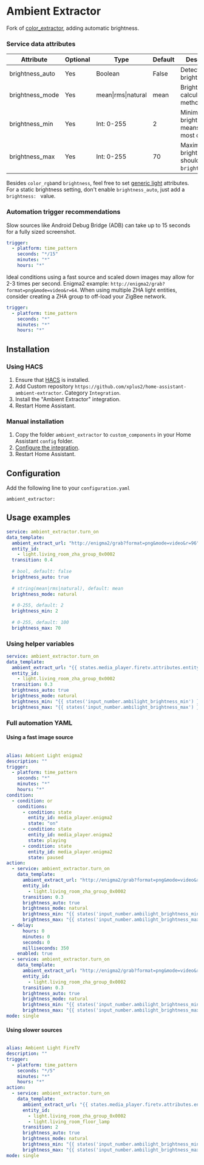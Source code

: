 

# Ambient Extractor

Fork of [color_extractor](https://www.home-assistant.io/integrations/color_extractor/), adding automatic brightness.

### Service data attributes
| Attribute | Optional | Type | Default | Description |
|--|--|--|--|--|
| brightness_auto | Yes | Boolean | False | Detect and set brightness
| brightness_mode | Yes | mean\|rms\|natural | mean | Brightness calculation method
| brightness_min  | Yes | Int: 0-255 | 2 | Minimal brightness. `< 2` means off for most devices.
| brightness_max  | Yes | Int: 0-255 | 70 | Maximal brightness, should be `> brightness_min`.
 
Besides `color_rgb`and `brightness`, feel free to set [generic light](https://www.home-assistant.io/integrations/light/) attributes. For a static brightness setting, don't enable `brightness_auto`, just add a `brightness: ` value.

### Automation trigger recommendations

Slow sources like Android Debug Bridge (ADB) can take up to 15 seconds for a fully sized screenshot.
```yaml
trigger:
  - platform: time_pattern
    seconds: "*/15"
    minutes: "*"
    hours: "*"
```

Ideal conditions using a fast source and scaled down images may allow for 2-3 times per second.
Enigma2 example: `http://enigma2/grab?format=png&mode=video&r=64`.
When using multiple ZHA light entities, consider creating a ZHA group to off-load your ZigBee network. 
```yaml
trigger:
  - platform: time_pattern
    seconds: "*"
    minutes: "*"
    hours: "*"
```


## Installation

### Using HACS

1. Ensure that [HACS](https://github.com/hacs/integration) is installed.
2. Add Custom repository `https://github.com/xplus2/home-assistant-ambient-extractor`. Category `Integration`.
3. Install the "Ambient Extractor" integration.
4. Restart Home Assistant.

### Manual installation

1. Copy the folder `ambient_extractor` to `custom_components` in your Home Assistant `config` folder.
2. [Configure the integration](#configuration).
3. Restart Home Assistant.

## Configuration
Add the following line to your `configuration.yaml`

    ambient_extractor:


## Usage examples

```yaml
service: ambient_extractor.turn_on
data_template:
  ambient_extract_url: "http://enigma2/grab?format=png&mode=video&r=96"
  entity_id:
    - light.living_room_zha_group_0x0002
  transition: 0.4
  
  # bool, default: false
  brightness_auto: true
  
  # string(mean|rms|natural), default: mean
  brightness_mode: natural
  
  # 0-255, default: 2
  brightness_min: 2
  
  # 0-255, default: 100
  brightness_max: 70
```

### Using helper variables

```yaml
service: ambient_extractor.turn_on
data_template:
  ambient_extract_url: "{{ states.media_player.firetv.attributes.entity_picture }}"
  entity_id:
    - light.living_room_zha_group_0x0002
  transition: 0.3
  brightness_auto: true
  brightness_mode: natural
  brightness_min: "{{ states('input_number.ambilight_brightness_min') }}"
  brightness_max: "{{ states('input_number.ambilight_brightness_max') }}"
```

### Full automation YAML

#### Using a fast image source
```yaml

alias: Ambient Light enigma2
description: ""
trigger:
  - platform: time_pattern
    seconds: "*"
    minutes: "*"
    hours: "*"
condition:
  - condition: or
    conditions:
      - condition: state
        entity_id: media_player.enigma2
        state: "on"
      - condition: state
        entity_id: media_player.enigma2
        state: playing
      - condition: state
        entity_id: media_player.enigma2
        state: paused
action:
  - service: ambient_extractor.turn_on
    data_template:
      ambient_extract_url: "http://enigma2/grab?format=png&mode=video&r=96"
      entity_id:
        - light.living_room_zha_group_0x0002
      transition: 0.3
      brightness_auto: true
      brightness_mode: natural
      brightness_min: "{{ states('input_number.ambilight_brightness_min') }}"
      brightness_max: "{{ states('input_number.ambilight_brightness_max') }}"
  - delay:
      hours: 0
      minutes: 0
      seconds: 0
      milliseconds: 350
    enabled: true
  - service: ambient_extractor.turn_on
    data_template:
      ambient_extract_url: "http://enigma2/grab?format=png&mode=video&r=96"
      entity_id:
        - light.living_room_zha_group_0x0002
      transition: 0.3
      brightness_auto: true
      brightness_mode: natural
      brightness_min: "{{ states('input_number.ambilight_brightness_min') }}"
      brightness_max: "{{ states('input_number.ambilight_brightness_max') }}"
mode: single
```

#### Using slower sources
```yaml

alias: Ambient Light FireTV
description: ""
trigger:
  - platform: time_pattern
    seconds: "*/5"
    minutes: "*"
    hours: "*"
action:
  - service: ambient_extractor.turn_on
    data_template:
      ambient_extract_url: "{{ states.media_player.firetv.attributes.entity_picture }}"
      entity_id:
        - light.living_room_zha_group_0x0002
        - light.living_room_floor_lamp
      transition: 2
      brightness_auto: true
      brightness_mode: natural
      brightness_min: "{{ states('input_number.ambilight_brightness_min') }}"
      brightness_max: "{{ states('input_number.ambilight_brightness_max') }}"
mode: single
```

